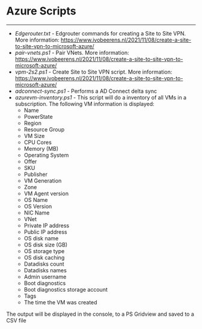 # Azure Scripts
---
- *Edgerouter.txt* - Edgrouter commands for creating a Site to Site VPN. More information: https://www.ivobeerens.nl/2021/11/08/create-a-site-to-site-vpn-to-microsoft-azure/
- *pair-vnets.ps1* - Pair VNets. More information: https://www.ivobeerens.nl/2021/11/08/create-a-site-to-site-vpn-to-microsoft-azure/ 
- *vpm-2s2.ps1* - Create Site to Site VPN script. More information: https://www.ivobeerens.nl/2021/11/08/create-a-site-to-site-vpn-to-microsoft-azure/ 
- *adconnect-sync.ps1* - Performs a AD Connect delta sync
- *azurevm-inventory.ps1* - This script will do a inventory of all VMs in a subscription. The following VM information is displayed: 
  - Name
  - PowerState
  - Region
  - Resource Group
  - VM Size
  - CPU Cores
  - Memory (MB)
  - Operating System
  - Offer
  - SKU
  - Publisher
  - VM Generation
  - Zone
  - VM Agent version
  - OS Name
  - OS Version
  - NIC Name
  - VNet
  - Private IP address
  - Public IP address
  - OS disk name
  - OS disk size (GB)
  - OS storage type
  - OS disk caching
  - Datadisks count
  - Datadisks names
  - Admin username
  - Boot diagnostics
  - Boot diagnostics storage account
  - Tags
  - The time the VM was created

The output will be displayed in the console, to a PS Gridview and saved to a CSV file
